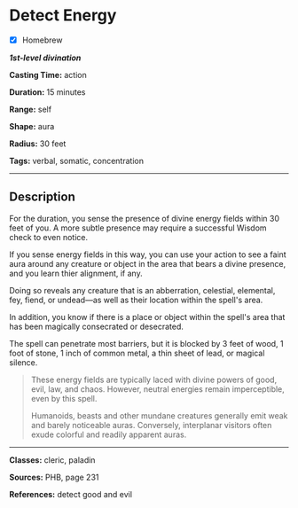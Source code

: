 # Detect Energy

- [x] Homebrew

***1st-level divination***

**Casting Time:** action

**Duration:** 15 minutes

**Range:** self

**Shape:** aura

**Radius:** 30 feet

**Tags:** verbal, somatic, concentration

---

## Description
For the duration, you sense the presence of divine energy fields within 30 feet of you. A more subtle presence may require a successful Wisdom check to even notice.

If you sense energy fields in this way, you can use your action to see a faint aura around any creature or object in the area that bears a divine presence, and you learn thier alignment, if any.

Doing so reveals any creature that is an abberration, celestial, elemental, fey, fiend, or undead&mdash;as well as their location within the spell's area.

In addition, you know if there is a place or object within the spell's area that has been magically consecrated or desecrated.

The spell can penetrate most barriers, but it is blocked by 3 feet of wood, 1 foot of stone, 1 inch of common metal, a thin sheet of lead, or magical silence.

> These energy fields are typically laced with divine powers of good, evil, law, and chaos. However, neutral energies remain imperceptible, even by this spell.
> 
> Humanoids, beasts and other mundane creatures generally emit weak and barely noticeable auras. Conversely, interplanar visitors often exude colorful and readily apparent auras.

---

**Classes:** cleric, paladin

**Sources:** PHB, page 231

**References:** detect good and evil
